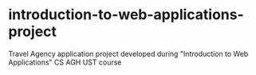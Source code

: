 # introduction-to-web-applications-project

Travel Agency application project developed during "Introduction to Web Applications" CS AGH UST course
